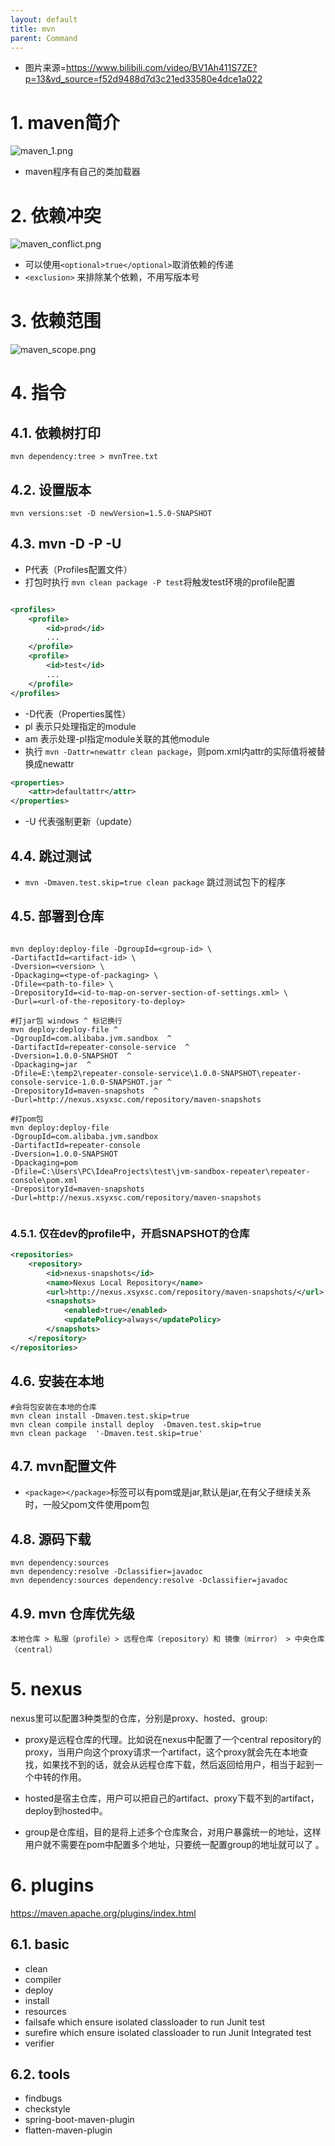 ```yaml
---
layout: default
title: mvn
parent: Command
---
```


- 图片来源=https://www.bilibili.com/video/BV1Ah411S7ZE?p=13&vd_source=f52d9488d7d3c21ed33580e4dce1a022

# 1. maven简介

![maven_1.png](img%2Fmaven_1.png)

- maven程序有自己的类加载器

# 2. 依赖冲突

![maven_conflict.png](img%2Fmaven_conflict.png)

- 可以使用`<optional>true</optional>`取消依赖的传递
- `<exclusion>` 来排除某个依赖，不用写版本号

# 3. 依赖范围

![maven_scope.png](img%2Fmaven_scope.png)

# 4. 指令

## 4.1. 依赖树打印

```shell
mvn dependency:tree > mvnTree.txt
```

## 4.2. 设置版本

```shell
mvn versions:set -D newVersion=1.5.0-SNAPSHOT
```

## 4.3. mvn -D -P -U

- P代表（Profiles配置文件）
- 打包时执行 `mvn clean package -P test`将触发test环境的profile配置

```xml

<profiles>
    <profile>
        <id>prod</id>
        ...
    </profile>
    <profile>
        <id>test</id>
        ...
    </profile>
</profiles>


```

- -D代表（Properties属性）
- pl 表示只处理指定的module
- am 表示处理-pl指定module关联的其他module
- 执行 `mvn -Dattr=newattr clean package`，则pom.xml内attr的实际值将被替换成newattr

```xml
<properties>
    <attr>defaultattr</attr>
</properties>
```

- -U 代表强制更新（update）

## 4.4. 跳过测试

- `mvn -Dmaven.test.skip=true clean package` 跳过测试包下的程序

## 4.5. 部署到仓库

```shell

mvn deploy:deploy-file -DgroupId=<group-id> \
-DartifactId=<artifact-id> \
-Dversion=<version> \
-Dpackaging=<type-of-packaging> \
-Dfile=<path-to-file> \
-DrepositoryId=<id-to-map-on-server-section-of-settings.xml> \
-Durl=<url-of-the-repository-to-deploy>

#打jar包 windows ^ 标记换行
mvn deploy:deploy-file ^
-DgroupId=com.alibaba.jvm.sandbox  ^
-DartifactId=repeater-console-service  ^
-Dversion=1.0.0-SNAPSHOT  ^
-Dpackaging=jar  ^
-Dfile=E:\temp2\repeater-console-service\1.0.0-SNAPSHOT\repeater-console-service-1.0.0-SNAPSHOT.jar ^
-DrepositoryId=maven-snapshots  ^
-Durl=http://nexus.xsyxsc.com/repository/maven-snapshots

#打pom包
mvn deploy:deploy-file 
-DgroupId=com.alibaba.jvm.sandbox 
-DartifactId=repeater-console 
-Dversion=1.0.0-SNAPSHOT 
-Dpackaging=pom 
-Dfile=C:\Users\PC\IdeaProjects\test\jvm-sandbox-repeater\repeater-console\pom.xml 
-DrepositoryId=maven-snapshots 
-Durl=http://nexus.xsyxsc.com/repository/maven-snapshots


```

### 4.5.1. 仅在dev的profile中，开启SNAPSHOT的仓库

```xml
<repositories>
    <repository>
        <id>nexus-snapshots</id>
        <name>Nexus Local Repository</name>
        <url>http://nexus.xsyxsc.com/repository/maven-snapshots/</url>
        <snapshots>
            <enabled>true</enabled>
            <updatePolicy>always</updatePolicy>
        </snapshots>
    </repository>
</repositories>
```

## 4.6. 安装在本地

```shell
#会将包安装在本地的仓库
mvn clean install -Dmaven.test.skip=true
mvn clean compile install deploy  -Dmaven.test.skip=true
mvn clean package  '-Dmaven.test.skip=true'

```

## 4.7. mvn配置文件

- `<package></package>`标签可以有pom或是jar,默认是jar,在有父子继续关系时，一般父pom文件使用pom包

## 4.8. 源码下载

```shell
mvn dependency:sources
mvn dependency:resolve -Dclassifier=javadoc
mvn dependency:sources dependency:resolve -Dclassifier=javadoc
```

## 4.9. mvn 仓库优先级

```shell
本地仓库 > 私服（profile）> 远程仓库（repository）和 镜像（mirror） > 中央仓库（central）
```

# 5. nexus

nexus里可以配置3种类型的仓库，分别是proxy、hosted、group:

- proxy是远程仓库的代理。比如说在nexus中配置了一个central
  repository的proxy，当用户向这个proxy请求一个artifact，这个proxy就会先在本地查找，如果找不到的话，就会从远程仓库下载，然后返回给用户，相当于起到一个中转的作用。

- hosted是宿主仓库，用户可以把自己的artifact、proxy下载不到的artifact，deploy到hosted中。

- group是仓库组，目的是将上述多个仓库聚合，对用户暴露统一的地址，这样用户就不需要在pom中配置多个地址，只要统一配置group的地址就可以了 。

# 6. plugins

https://maven.apache.org/plugins/index.html

## 6.1. basic

- clean
- compiler
- deploy
- install
- resources
- failsafe which ensure isolated classloader to run Junit test
- surefire which ensure isolated classloader to run Junit Integrated test
- verifier

## 6.2. tools

- findbugs
- checkstyle
- spring-boot-maven-plugin
- flatten-maven-plugin